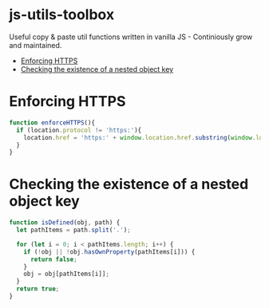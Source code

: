 # js-utils-toolbox
Useful copy &amp; paste util functions written in vanilla JS - Continiously grow and maintained.

* [Enforcing HTTPS](#enforce-https)
* [Checking the existence of a nested object key](#is-defined)

# <a name="enforce-https"></a>Enforcing HTTPS
```javascript
function enforceHTTPS(){
  if (location.protocol != 'https:'){
    location.href = 'https:' + window.location.href.substring(window.location.protocol.length);
  }
}
```

# <a name="is-defined"></a>Checking the existence of a nested object key
```javascript
function isDefined(obj, path) {
  let pathItems = path.split('.');

  for (let i = 0; i < pathItems.length; i++) {
    if (!obj || !obj.hasOwnProperty(pathItems[i])) {
      return false;
    }
    obj = obj[pathItems[i]];
  }
  return true;
}
```
